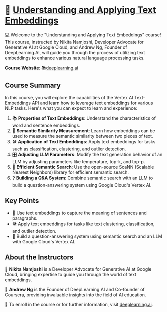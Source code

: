 # 🚀 [Understanding and Applying Text Embeddings](https://www.deeplearning.ai/short-courses/google-cloud-vertex-ai/)

💻 Welcome to the "Understanding and Applying Text Embeddings" course! This course, instructed by Nikita Namjoshi, Developer Advocate for Generative AI at Google Cloud, and Andrew Ng, Founder of DeepLearning.AI, will guide you through the process of utilizing text embeddings to enhance various natural language processing tasks.

**Course Website**: 📚[deeplearning.ai](https://www.deeplearning.ai/short-courses/google-cloud-vertex-ai/)

## Course Summary
In this course, you will explore the capabilities of the Vertex AI Text-Embeddings API and learn how to leverage text embeddings for various NLP tasks. Here's what you can expect to learn and experience:

1. 📚 **Properties of Text Embeddings**: Understand the characteristics of word and sentence embeddings.
2. 🔄 **Semantic Similarity Measurement**: Learn how embeddings can be used to measure the semantic similarity between two pieces of text.
3. 🛠 **Application of Text Embeddings**: Apply text embeddings for tasks such as classification, clustering, and outlier detection.
4. 🎛 **Adjusting LLM Parameters**: Modify the text generation behavior of an LLM by adjusting parameters like temperature, top-k, and top-p.
5. 🚀 **Efficient Semantic Search**: Use the open-source ScaNN (Scalable Nearest Neighbors) library for efficient semantic search.
6. ❓ **Building a Q&A System**: Combine semantic search with an LLM to build a question-answering system using Google Cloud's Vertex AI.

## Key Points
- 🔑 Use text embeddings to capture the meaning of sentences and paragraphs.
- 🛠 Apply text embeddings for tasks like text clustering, classification, and outlier detection.
- 🧠 Build a question-answering system using semantic search and an LLM with Google Cloud's Vertex AI.

## About the Instructors
🌟 **Nikita Namjoshi** is a Developer Advocate for Generative AI at Google Cloud, bringing expertise to guide you through the world of text embeddings.

🌟 **Andrew Ng** is the Founder of DeepLearning.AI and Co-founder of Coursera, providing invaluable insights into the field of AI education.

🔗 To enroll in the course or for further information, visit [deeplearning.ai](https://www.deeplearning.ai/short-courses/).
